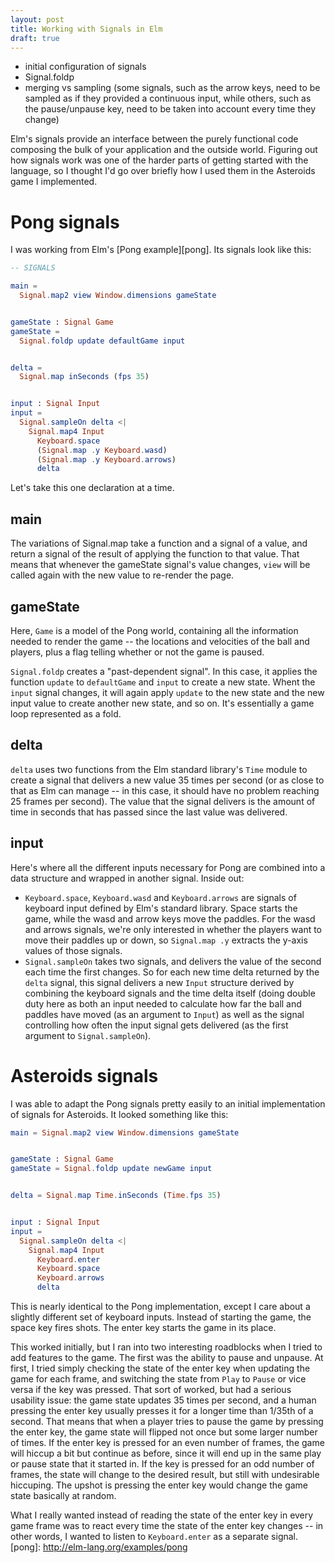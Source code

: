 ```yaml
---
layout: post
title: Working with Signals in Elm
draft: true
---
```


- initial configuration of signals
- Signal.foldp
- merging vs sampling (some signals, such as the arrow keys, need to be sampled as if they provided a continuous input, while others, such as the pause/unpause key, need to be taken into account every time they change)

Elm's signals provide an interface between the purely functional code composing the bulk of your application and the outside world. Figuring out how signals work was one of the harder parts of getting started with the language, so I thought I'd go over briefly how I used them in the Asteroids game I implemented.

# Pong signals

I was working from Elm's [Pong example][pong]. Its signals look like this:

```elm
-- SIGNALS

main =
  Signal.map2 view Window.dimensions gameState


gameState : Signal Game
gameState =
  Signal.foldp update defaultGame input


delta =
  Signal.map inSeconds (fps 35)


input : Signal Input
input =
  Signal.sampleOn delta <|
    Signal.map4 Input
      Keyboard.space
      (Signal.map .y Keyboard.wasd)
      (Signal.map .y Keyboard.arrows)
      delta
```

Let's take this one declaration at a time.

## main

The variations of Signal.map take a function and a signal of a value, and return a signal of the result of applying the function to that value. That means that whenever the gameState signal's value changes, `view` will be called again with the new value to re-render the page.

## gameState

Here, `Game` is a model of the Pong world, containing all the information needed to render the game -- the locations and velocities of the ball and players, plus a flag telling whether or not the game is paused.

`Signal.foldp` creates a "past-dependent signal". In this case, it applies the function `update` to `defaultGame` and `input` to create a new state. Whent the `input` signal changes, it will again apply `update` to the new state and the new input value to create another new state, and so on. It's essentially a game loop represented as a fold.

## delta

`delta` uses two functions from the Elm standard library's `Time` module to create a signal that delivers a new value 35 times per second (or as close to that as Elm can manage -- in this case, it should have no problem reaching 25 frames per second). The value that the signal delivers is the amount of time in seconds that has passed since the last value was delivered.

## input

Here's where all the different inputs necessary for Pong are combined into a data structure and wrapped in another signal. Inside out:
- `Keyboard.space`, `Keyboard.wasd` and `Keyboard.arrows` are signals of keyboard input defined by Elm's standard library. Space starts the game, while the wasd and arrow keys move the paddles. For the wasd and arrows signals, we're only interested in whether the players want to move their paddles up or down, so `Signal.map .y` extracts the y-axis values of those signals.
- `Signal.sampleOn` takes two signals, and delivers the value of the second each time the first changes. So for each new time delta returned by the `delta` signal, this signal delivers a new `Input` structure derived by combining the keyboard signals and the time delta itself (doing double duty here as both an input needed to calculate how far the ball and paddles have moved (as an argument to `Input`) as well as the signal controlling how often the input signal gets delivered (as the first argument to `Signal.sampleOn`).

# Asteroids signals

I was able to adapt the Pong signals pretty easily to an initial implementation of signals for Asteroids. It looked something like this:

```elm
main = Signal.map2 view Window.dimensions gameState


gameState : Signal Game
gameState = Signal.foldp update newGame input


delta = Signal.map Time.inSeconds (Time.fps 35)


input : Signal Input
input =
  Signal.sampleOn delta <|
    Signal.map4 Input
      Keyboard.enter
      Keyboard.space
      Keyboard.arrows
      delta
```

This is nearly identical to the Pong implementation, except I care about a slightly different set of keyboard inputs. Instead of starting the game, the space key fires shots. The enter key starts the game in its place.

This worked initially, but I ran into two interesting roadblocks when I tried to add features to the game. The first was the ability to pause and unpause. At first, I tried simply checking the state of the enter key when updating the game for each frame, and switching the state from `Play` to `Pause` or vice versa if the key was pressed. That sort of worked, but had a serious usability issue: the game state updates 35 times per second, and a human pressing the enter key usually presses it for a longer time than 1/35th of a second. That means that when a player tries to pause the game by pressing the enter key, the game state will flipped not once but some larger number of times. If the enter key is pressed for an even number of frames, the game will hiccup a bit but continue as before, since it will end up in the same play or pause state that it started in. If the key is pressed for an odd number of frames, the state will change to the desired result, but still with undesirable hiccuping. The upshot is pressing the enter key would change the game state basically at random.

What I really wanted instead of reading the state of the enter key in every game frame was to react every time the state of the enter key changes -- in other words, I wanted to listen to `Keyboard.enter` as a separate signal.
[pong]: http://elm-lang.org/examples/pong
